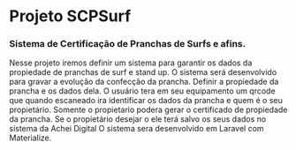 # Projeto SCPSurf
### Sistema de Certificação de Pranchas de Surfs e afins.


Nesse projeto iremos definir um sistema para garantir os dados da propiedade
de pranchas de surf e stand up.
O sistema será desenvolvido para gravar a evolução da confecção da prancha.
Definir a propiedade da prancha e os dados dela.
O usuário tera em seu equipamento um qrcode que quando escaneado ira identificar os dados da prancha e quem é o seu propietário.
Somente o propietario podera gerar o certificado de propiedade da prancha.
Se o propietário desejar o ele terá salvo os seus dados no sistema da Achei Digital
O sistema sera desenvolvido em Laravel com Materialize.
